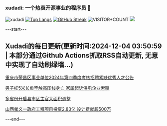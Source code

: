 ### xudadi: 一个热衷开源事业的程序员 👋

![xudadi](https://github-readme-stats-git-masterorgs-github-readme-stats-team.vercel.app/api?username=xudadi)
[![Top Langs](https://github-readme-stats.vercel.app/api/top-langs/?username=xudadi)](https://github.com/anuraghazra/github-readme-stats)
[![GitHub Streak](https://streak-stats.demolab.com?user=xudadi&locale=zh_Hans)](https://git.io/streak-stats)
![VISITOR+COUNT](https://komarev.com/ghpvc/?username=xudadi&label=VISITOR+COUNT)
![](https://raw.githubusercontent.com/xudadi/xudadi/main/assets/github-contribution-grid-snake.svg)


---start---

## Xudadi的每日更新(更新时间:2024-12-04 03:50:59 | 本部分通过Github Actions抓取RSS自动更新, 无意中实现了自动刷绿墙...)

[重庆市荣昌区事业单位2024年第四季度考核招聘紧缺优秀人才公告](https://www.gongkaoleida.com/article/2217214)

[男子扛5米长鱼竿触高压线身亡 家属起诉供电企业索赔](https://m.163.com/news/article/JIG4GFJ3051492T3.html)

[多省份开启县市区主官大面积调整](https://m.163.com/news/article/JIG0QKBT0514R9P4.html)

[山西孝义一政府工程项目投资2.83亿 设计费就超500万](https://m.163.com/news/article/JIFSJTKF053469M5.html)

---end---
